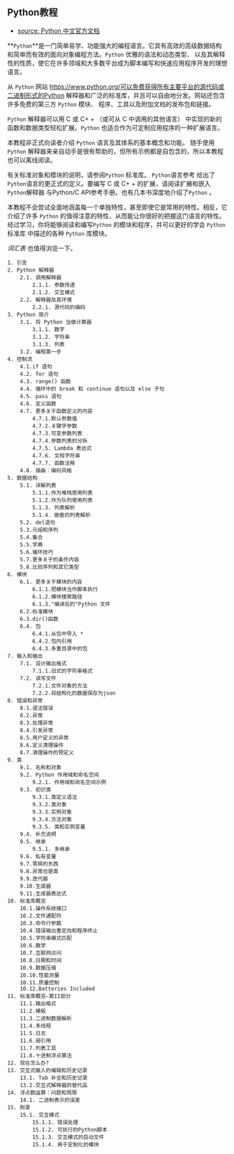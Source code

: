 ## Python教程

+ [source: Python 中文官方文档](http://python.usyiyi.cn/python_341/tutorial/index.html)

**`Python`**是一门简单易学、功能强大的编程语言。它具有高效的高级数据结构和简单而有效的面向对象编程方法。`Python` 优雅的语法和动态类型、 以及其解释性的性质，使它在许多领域和大多数平台成为脚本编写和快速应用程序开发的理想语言。

从 `Python` 网站 https://www.python.org/可以免费获得所有主要平台的源代码或二进制形式的Python 解释器和广泛的标准库，并且可以自由地分发。网站还包含许多免费的第三方 `Python` 模块、 程序、工具以及附加文档的发布包和链接。

`Python` 解释器可以用 C 或 C+ + （或可从 C 中调用的其他语言） 中实现的新的函数和数据类型轻松扩展。`Python` 也适合作为可定制应用程序的一种扩展语言。

本教程非正式向读者介绍 `Python` 语言及其体系的基本概念和功能。 随手使用 `Python` 解释器来亲自动手是很有帮助的，但所有示例都是自包含的，所以本教程也可以离线阅读。

有关标准对象和模块的说明，请参阅`Python` 标准库。 `Python`语言参考 给出了`Python`语言的更正式的定义。要编写 C 或 C+ + 的扩展，请阅读扩展和嵌入`Python`解释器 与Python/C API参考手册。也有几本书深度地介绍了`Python` 。

本教程不会尝试全面地涵盖每一个单独特性，甚至即使它是常用的特性。相反，它介绍了许多 `Python` 的值得注意的特性，从而能让你很好的把握这门语言的特性。经过学习，你将能够阅读和编写`Python` 的模块和程序，并可以更好的学会 `Python` 标准库 中描述的各种 `Python` 库模块。

*词汇表* 也值得浏览一下。

    1. 引言
    2. Python 解释器
        2.1. 调用解释器
            2.1.1. 参数传递
            2.1.2. 交互模式
        2.2. 解释器及其环境
            2.2.1. 源代码的编码
    3. Python 简介
        3.1. 将 Python 当做计算器
            3.1.1. 数字
            3.1.2. 字符串
            3.1.3. 列表
        3.2. 编程第一步
    4. 控制流
        4.1.if 语句
        4.2. for 语句
        4.3. range() 函数
        4.4. 循环中的 break 和 continue 语句以及 else 子句
        4.5. pass 语句
        4.6. 定义函数
        4.7. 更多关于函数定义的内容
            4.7.1.默认参数值
            4.7.2.关键字参数
            4.7.3.可变参数列表
            4.7.4.参数列表的分拆
            4.7.5. Lambda 表达式
            4.7.6. 文档字符串
            4.7.7. 函数注释
        4.8. 插曲：编码风格
    5. 数据结构
        5.1. 详解列表
            5.1.1.作为堆栈使用列表
            5.1.2.作为队列使用列表
            5.1.3. 列表解析
            5.1.4. 嵌套的列表解析
        5.2. del语句
        5.3.元组和序列
        5.4.集合
        5.5.字典
        5.6.循环技巧
        5.7.更多关于的条件内容
        5.8.比较序列和其它类型
    6. 模块
        6.1. 更多关于模块的内容
            6.1.1.把模块当作脚本执行
            6.1.2.模块搜索路径
            6.1.3."编译后的"Python 文件
        6.2.标准模块
        6.3.dir()函数
        6.4. 包
            6.4.1.从包中导入 * 
            6.4.2.包内引用
            6.4.3.多重目录中的包
    7. 输入和输出
        7.1. 设计输出格式
            7.1.1.旧式的字符串格式
        7.2. 读写文件
            7.2.1.文件对象的方法
            7.2.2.将结构化的数据保存为json
    8. 错误和异常
        8.1.语法错误
        8.2.异常
        8.3.处理异常
        8.4.引发异常
        8.5.用户定义的异常
        8.6.定义清理操作
        8.7.清理操作的预定义
    9. 类
        9.1. 名称和对象
        9.2. Python 作用域和命名空间
            9.2.1. 作用域和命名空间示例
        9.3. 初识类
            9.3.1.类定义语法
            9.3.2.类对象
            9.3.3.实例对象
            9.3.4.方法对象
            9.3.5. 类和实例变量
        9.4. 补充说明
        9.5. 继承
            9.5.1. 多继承
        9.6. 私有变量
        9.7.零碎的东西
        9.8.异常也是类
        9.9.迭代器
        9.10.生成器
        9.11.生成器表达式
    10. 标准库概览
        10.1.操作系统接口
        10.2.文件通配符
        10.3.命令行参数
        10.4.错误输出重定向和程序终止
        10.5.字符串模式匹配
        10.6.数学
        10.7.互联网访问
        10.8.日期和时间
        10.9.数据压缩
        10.10.性能测量
        10.11.质量控制
        10.12.Batteries Included
    11. 标准库概览–第II部分
        11.1.输出格式
        11.2.模板
        11.3.二进制数据解析
        11.4.多线程
        11.5.日志
        11.6.弱引用
        11.7.列表工具
        11.8.十进制浮点算法
    12. 现在怎么办?
    13. 交互式输入的编辑和历史记录
        13.1. Tab 补全和历史记录
        13.2.交互式解释器的替代品
    14. 浮点数运算：问题和局限
        14.1. 二进制表示的误差
    15. 附录
        15.1. 交互模式
            15.1.1. 错误处理
            15.1.2. 可执行的Python脚本
            15.1.3. 交互模式的启动文件
            15.1.4. 用于定制化的模块


